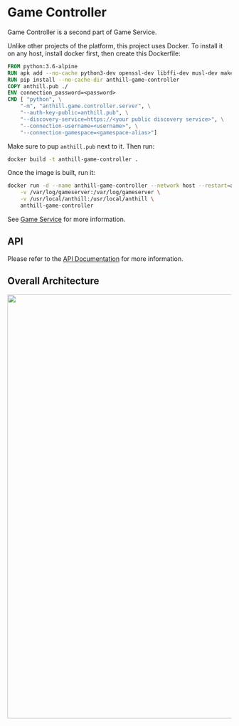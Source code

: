 # Game Controller
Game Controller is a second part of Game Service. 

Unlike other projects of the platform, this project uses Docker.
To install it on any host, install docker first, then create this Dockerfile:
```dockerfile
FROM python:3.6-alpine
RUN apk add --no-cache python3-dev openssl-dev libffi-dev musl-dev make gcc g++ zeromq zeromq-dev curl libtool autoconf automake
RUN pip install --no-cache-dir anthill-game-controller
COPY anthill.pub ./
ENV connection_password=<password>
CMD [ "python", \
    "-m", "anthill.game.controller.server", \
    "--auth-key-public=anthill.pub", \
    "--discovery-service=https://<your public discovery service>", \
    "--connection-username=<username>", \
    "--connection-gamespace=<gamespace-alias>"]
```

Make sure to pup `anthill.pub` next to it. Then run:
```bash
docker build -t anthill-game-controller .
```

Once the image is built, run it:
```bash
docker run -d --name anthill-game-controller --network host --restart=always -i \
    -v /var/log/gameserver:/var/log/gameserver \
    -v /usr/local/anthill:/usr/local/anthill \
    anthill-game-controller
```

See <a href="https://github.com/anthill-platform/anthill-game-master#game-service">Game Service</a> for more information.

## API

Please refer to the <a href="doc/API.md">API Documentation</a> for more information.

## Overall Architecture

<center>
<img src="https://cloud.githubusercontent.com/assets/1666014/26266946/613bc5a0-3cf0-11e7-9c1e-59e403ea5bdd.png" width="954">
</center>